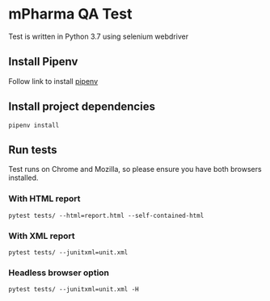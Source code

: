 # mPharma QA Test

Test is written in Python 3.7 using selenium webdriver

## Install Pipenv

Follow link to install [pipenv](https://pypi.org/project/pipenv/)


## Install project dependencies

    pipenv install


## Run tests

Test runs on Chrome and Mozilla, so please ensure you have both browsers installed.

### With HTML report

    pytest tests/ --html=report.html --self-contained-html


### With XML report

    pytest tests/ --junitxml=unit.xml

### Headless browser option

    pytest tests/ --junitxml=unit.xml -H

